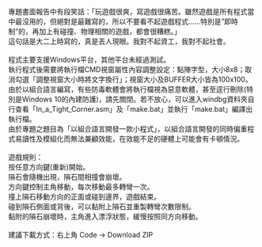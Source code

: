 專題書面報告中有段笑話：「玩遊戲很爽，寫遊戲很痛苦。雖然遊戲是所有程式當中最沒用的，但絕對是最難寫的，所以不要看不起遊戲程式……特別是”即時制”的，再加上有碰撞、物理相關的遊戲，都會很糟糕。」<br>
這句話是大二上時寫的，真是丟人現眼。我對不起資工，我對不起社會。<br>
<br>
程式主要支援Windows平台，其他平台未經過測試。<br>
執行程式後需要將執行檔CMD視窗屬性內容調整設定：點陣字型，大小8x8；取消勾選「調整視窗大小時將文字換行」；視窗大小及BUFFER大小皆為100x100。<br>
由於以組合語言編寫，有些防毒軟體會將執行檔視為惡意軟體，甚至逕行刪除(特別是Windows 10的內建防護)，請先關閉。若不放心，可以進入windbg資料夾自行查看「In_a_Tight_Corner.asm」及「make.bat」並執行「make.bat」編譯出執行檔。<br>
由於專題之題目為「以組合語言開發一款小程式」，以組合語言開發的同時偏重程式易讀性及模組化而無法兼顧效能，在效能不足的硬體上可能會有卡頓情況。<br>
<br>
遊戲規則：<br>
按任意方向鍵(重新)開始。<br>
隕石會隨機出現，隕石間相撞會崩壞。<br>
方向鍵控制主角移動，每次移動最多轉彎一次。<br>
撞上隕石移動方向的正面或碰到邊界，遊戲結束。<br>
碰到隕石側面或背後，可以黏附上隕石並重製轉彎次數限制。<br>
黏附的隕石崩壞時，主角進入漂浮狀態，緩慢按照同方向移動。<br>
<br>
建議下載方式：右上角 Code → Download ZIP
